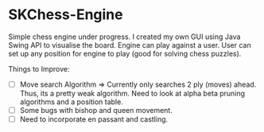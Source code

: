 # SKChess-Engine
Simple chess engine under progress. I created my own GUI using Java Swing API to visualise the board. Engine can play against a user. User can set up any position for engine to play (good for solving chess puzzles). 

Things to Improve:
-[ ] Move search Algorithm => Currently only searches 2 ply (moves) ahead. Thus, its a pretty weak algorithm. Need to look at alpha beta pruning algorithms and a position table. 
-[ ] Some bugs with bishop and queen movement. 
-[ ] Need to incorporate en passant and castling. 
